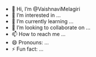 - 👋 Hi, I’m @VaishnaviMelagiri
- 👀 I’m interested in ...
- 🌱 I’m currently learning ...
- 💞️ I’m looking to collaborate on ...
- 📫 How to reach me ...
- 😄 Pronouns: ...
- ⚡ Fun fact: ...

<!---
VaishnaviMelagiri/VaishnaviMelagiri is a ✨ special ✨ repository because its `README.md` (this file) appears on your GitHub profile.
You can click the Preview link to take a look at your changes.
--->
